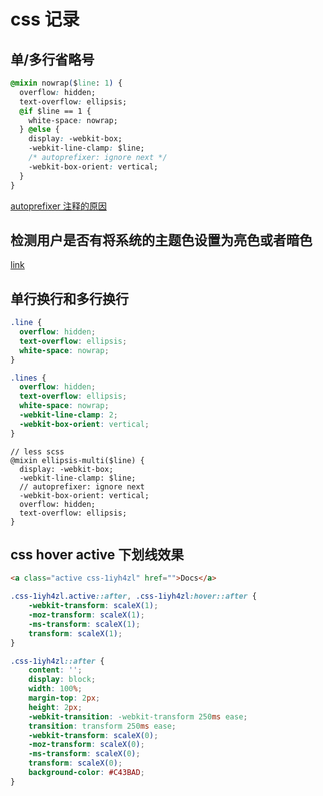 # css 记录

## 单/多行省略号

```css
@mixin nowrap($line: 1) {
  overflow: hidden;
  text-overflow: ellipsis;
  @if $line == 1 {
    white-space: nowrap;
  } @else {
    display: -webkit-box;
    -webkit-line-clamp: $line;
    /* autoprefixer: ignore next */
    -webkit-box-orient: vertical;
  }
}
```

[autoprefixer 注释的原因](https://github.com/xinconan/blog/issues/18)

## 检测用户是否有将系统的主题色设置为亮色或者暗色

[link](https://developer.mozilla.org/zh-CN/docs/Web/CSS/@media/prefers-color-scheme)

## 单行换行和多行换行

```css
.line {
  overflow: hidden;
  text-overflow: ellipsis;
  white-space: nowrap;
}

.lines {
  overflow: hidden;
  text-overflow: ellipsis;
  white-space: nowrap;
  -webkit-line-clamp: 2;
  -webkit-box-orient: vertical;
}
```

```less
// less scss
@mixin ellipsis-multi($line) {
  display: -webkit-box;
  -webkit-line-clamp: $line;
  // autoprefixer: ignore next
  -webkit-box-orient: vertical;
  overflow: hidden;
  text-overflow: ellipsis;
}
```


## css hover active 下划线效果

```html
<a class="active css-1iyh4zl" href="">Docs</a>
```

```css
.css-1iyh4zl.active::after, .css-1iyh4zl:hover::after {
    -webkit-transform: scaleX(1);
    -moz-transform: scaleX(1);
    -ms-transform: scaleX(1);
    transform: scaleX(1);
}

.css-1iyh4zl::after {
    content: '';
    display: block;
    width: 100%;
    margin-top: 2px;
    height: 2px;
    -webkit-transition: -webkit-transform 250ms ease;
    transition: transform 250ms ease;
    -webkit-transform: scaleX(0);
    -moz-transform: scaleX(0);
    -ms-transform: scaleX(0);
    transform: scaleX(0);
    background-color: #C43BAD;
}
```
